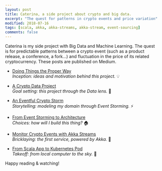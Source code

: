 ```yaml
---
layout: post
title: Caterina, a side project about crypto and big data.
excerpt: "The quest for patterns in crypto events and price variation"
modified: 2018-07-16
tags: [scala, akka, akka-streams, akka-stream, event-sourcing]
comments: false
---
```


Caterina is my side project with Big Data and Machine Learning. The quest is for predictable patterns between a crypto event (such as a product release, a conference, a fork...) and fluctuation in the price of its related cryptocurrency.
These posts are published on Medium.

* [Doing Things the Proper Way](https://medium.com/@ticofab/doing-things-the-proper-way-b085068cba71)  
*Inception: ideas and motivation behind this project.* 💡

* [A Crypto Data Project](https://medium.com/@ticofab/a-crypto-data-project-cf6884c60649)  
*Goal setting: this project through the Data lens.* 🔎

* [An Eventful Crypto Storm](https://medium.com/@ticofab/an-eventful-crypto-storm-2a5ed95e5eaf)  
*Storytelling: modeling my domain through Event Storming.* ⚡️

* [From Event Storming to Architecture](https://medium.com/@ticofab/from-event-storming-to-architecture-c2dc49e9c2d0)  
*Choices: how will I build this thing?* 🏠

* [Monitor Crypto Events with Akka Streams](https://medium.com/@ticofab/monitor-crypto-events-with-akka-stream-b2d5d6687804)  
*Bricklaying: the first service, powered by Akka.* 💙 

* [From Scala App to Kubernetes Pod](https://medium.com/@ticofab/from-scala-app-to-kubernetes-pod-d67e0cd6bfaf)  
*Takeoff: from local computer to the sky.* 🚀

Happy reading & watching!
